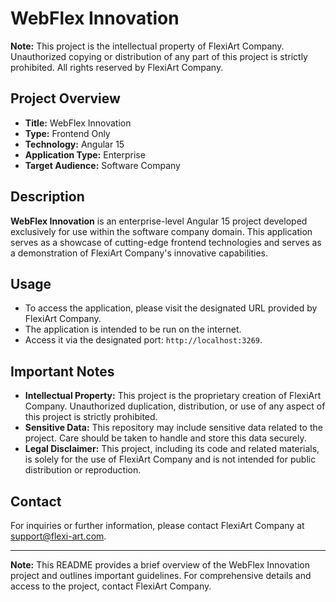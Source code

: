 # WebFlex Innovation

**Note:** This project is the intellectual property of FlexiArt Company. Unauthorized copying or distribution of any part of this project is strictly prohibited. All rights reserved by FlexiArt Company.

## Project Overview

- **Title:** WebFlex Innovation
- **Type:** Frontend Only
- **Technology:** Angular 15
- **Application Type:** Enterprise
- **Target Audience:** Software Company

## Description

**WebFlex Innovation** is an enterprise-level Angular 15 project developed exclusively for use within the software company domain. This application serves as a showcase of cutting-edge frontend technologies and serves as a demonstration of FlexiArt Company's innovative capabilities.

## Usage

- To access the application, please visit the designated URL provided by FlexiArt Company.
- The application is intended to be run on the internet.
- Access it via the designated port: `http://localhost:3269`.

## Important Notes

- **Intellectual Property:** This project is the proprietary creation of FlexiArt Company. Unauthorized duplication, distribution, or use of any aspect of this project is strictly prohibited.
- **Sensitive Data:** This repository may include sensitive data related to the project. Care should be taken to handle and store this data securely.
- **Legal Disclaimer:** This project, including its code and related materials, is solely for the use of FlexiArt Company and is not intended for public distribution or reproduction.

## Contact

For inquiries or further information, please contact FlexiArt Company at [support@flexi-art.com](mailto:support@flexi-art.com).

---

**Note:** This README provides a brief overview of the WebFlex Innovation project and outlines important guidelines. For comprehensive details and access to the project, contact FlexiArt Company.
